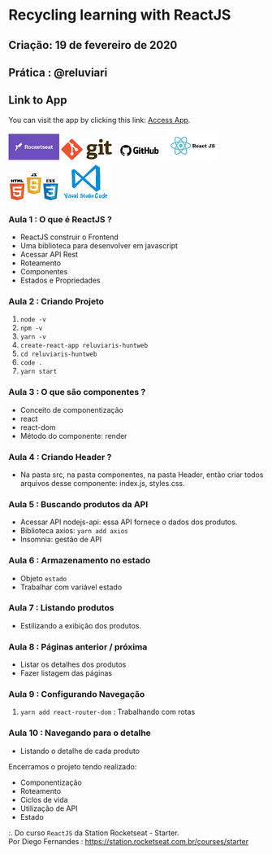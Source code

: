 
# Recycling learning with ReactJS

## Criação: 19 de fevereiro de 2020
## Prática : @reluviari

## Link to App 
You can visit the app by clicking this link: [Access App](https://reluviaris-huntweb-react.herokuapp.com/).

![Rocketseat](/images/logo-rocketseat.png)
![Git](/images/logo-git.png)
![GitHub](/images/logo-github.png)
![React JS](/images/logo-reactjs.jpg)
![HTML-CSS-JS](/images/logo-html-css-js.jpeg)
![VSCode](/images/logo-VSCode.png)

### Aula 1 : O que é ReactJS ?

- ReactJS construir o Frontend
- Uma biblioteca para desenvolver em javascript
- Acessar API Rest
- Roteamento
- Componentes
- Estados e Propriedades

### Aula 2 : Criando Projeto

1. `node -v`
2. `npm -v`
3. `yarn -v`
4. `create-react-app reluviaris-huntweb`
5. `cd reluviaris-huntweb`
6. `code .`
7. `yarn start`

### Aula 3 : O que são componentes ?

- Conceito de componentização
- react
- react-dom 
- Método do componente: render

### Aula 4 : Criando Header ?

- Na pasta src, na pasta componentes, na pasta Header, então criar todos arquivos desse componente: index.js, styles.css.

### Aula 5 : Buscando produtos da API 

- Acessar API nodejs-api: essa API fornece o dados dos produtos.
- Biblioteca axios: `yarn add axios`
- Insomnia: gestão de API

### Aula 6 : Armazenamento no estado

- Objeto `estado`
- Trabalhar com variável estado

### Aula 7 : Listando produtos

- Estilizando a exibição dos produtos.

### Aula 8 : Páginas anterior / próxima

- Listar os detalhes dos produtos
- Fazer listagem das páginas 

### Aula 9 : Configurando Navegação

1. `yarn add react-router-dom` : Trabalhando com rotas

### Aula 10 : Navegando para o detalhe

- Listando o detalhe de cada produto

Encerramos o projeto tendo realizado:
- Componentização
- Roteamento
- Ciclos de vida
- Utilização de API
- Estado

:. Do curso `ReactJS` da Station Rocketseat - Starter. <br>
Por Diego Fernandes : https://station.rocketseat.com.br/courses/starter
